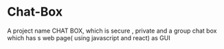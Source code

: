 # Chat-Box
A project name CHAT BOX, which is secure , private and a group chat box which has s web page( using javascript and react) as GUI 
